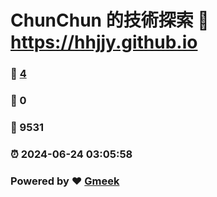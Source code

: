 # ChunChun 的技術探索 :link: https://hhjjy.github.io 
### :page_facing_up: [4](https://hhjjy.github.io/tag.html) 
### :speech_balloon: 0 
### :hibiscus: 9531 
### :alarm_clock: 2024-06-24 03:05:58 
### Powered by :heart: [Gmeek](https://github.com/Meekdai/Gmeek)
